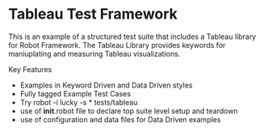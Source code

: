 # Tableau Test Framework

This is an example of a structured test suite that includes a Tableau library for Robot Framework.  The Tableau Library provides keywords for maniuplating and measuring Tableau visualizations.

Key Features
* Examples in Keyword Driven and Data Driven styles
* Fully tagged Example Test Cases
*   Try robot -i lucky -s * tests/tableau
* use of __init__.robot file to declare top suite level setup and teardown
* use of configuration and data files for Data Driven examples
